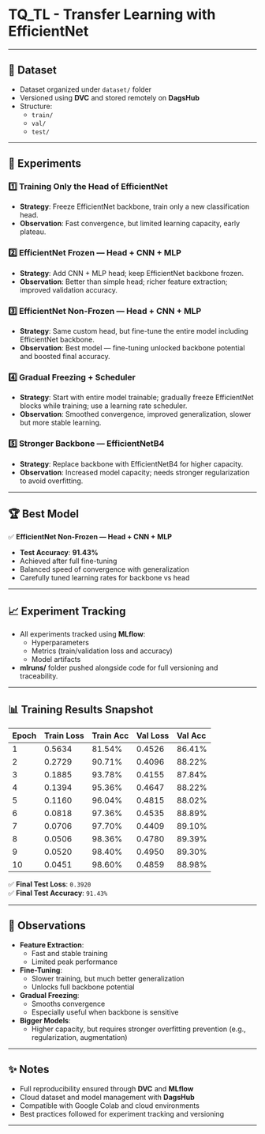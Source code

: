 # TQ_TL - Transfer Learning with EfficientNet

---

## 📁 Dataset

- Dataset organized under `dataset/` folder
- Versioned using **DVC** and stored remotely on **DagsHub**
- Structure:
  - `train/`
  - `val/`
  - `test/`

---

## 🧪 Experiments

### 1️⃣ Training Only the Head of EfficientNet
- **Strategy**: Freeze EfficientNet backbone, train only a new classification head.
- **Observation**: Fast convergence, but limited learning capacity, early plateau.

### 2️⃣ EfficientNet Frozen — Head + CNN + MLP
- **Strategy**: Add CNN + MLP head; keep EfficientNet backbone frozen.
- **Observation**: Better than simple head; richer feature extraction; improved validation accuracy.

### 3️⃣ EfficientNet Non-Frozen — Head + CNN + MLP
- **Strategy**: Same custom head, but fine-tune the entire model including EfficientNet backbone.
- **Observation**: Best model — fine-tuning unlocked backbone potential and boosted final accuracy.

### 4️⃣ Gradual Freezing + Scheduler
- **Strategy**: Start with entire model trainable; gradually freeze EfficientNet blocks while training; use a learning rate scheduler.
- **Observation**: Smoothed convergence, improved generalization, slower but more stable learning.

### 5️⃣ Stronger Backbone — EfficientNetB4
- **Strategy**: Replace backbone with EfficientNetB4 for higher capacity.
- **Observation**: Increased model capacity; needs stronger regularization to avoid overfitting.

---

## 🏆 Best Model

✅ **EfficientNet Non-Frozen — Head + CNN + MLP**

- **Test Accuracy**: **91.43%**
- Achieved after full fine-tuning
- Balanced speed of convergence with generalization
- Carefully tuned learning rates for backbone vs head

---

## 📈 Experiment Tracking

- All experiments tracked using **MLflow**:
  - Hyperparameters
  - Metrics (train/validation loss and accuracy)
  - Model artifacts
- **mlruns/** folder pushed alongside code for full versioning and traceability.

---

## 📊 Training Results Snapshot

| Epoch | Train Loss | Train Acc | Val Loss | Val Acc |
|:----|:----|:----|:----|:----|
| 1 | 0.5634 | 81.54% | 0.4526 | 86.41% |
| 2 | 0.2729 | 90.71% | 0.4096 | 88.22% |
| 3 | 0.1885 | 93.78% | 0.4155 | 87.84% |
| 4 | 0.1394 | 95.36% | 0.4647 | 88.22% |
| 5 | 0.1160 | 96.04% | 0.4815 | 88.02% |
| 6 | 0.0818 | 97.36% | 0.4535 | 88.89% |
| 7 | 0.0706 | 97.70% | 0.4409 | 89.10% |
| 8 | 0.0506 | 98.36% | 0.4780 | 89.39% |
| 9 | 0.0520 | 98.40% | 0.4950 | 89.30% |
| 10 | 0.0451 | 98.60% | 0.4859 | 88.98% |

✅ **Final Test Loss**: `0.3920`  
✅ **Final Test Accuracy**: `91.43%`

---

## 🧠 Observations

- **Feature Extraction**:
  - Fast and stable training
  - Limited peak performance
- **Fine-Tuning**:
  - Slower training, but much better generalization
  - Unlocks full backbone potential
- **Gradual Freezing**:
  - Smooths convergence
  - Especially useful when backbone is sensitive
- **Bigger Models**:
  - Higher capacity, but requires stronger overfitting prevention (e.g., regularization, augmentation)

---

## ✨ Notes

- Full reproducibility ensured through **DVC** and **MLflow**
- Cloud dataset and model management with **DagsHub**
- Compatible with Google Colab and cloud environments
- Best practices followed for experiment tracking and versioning

---
